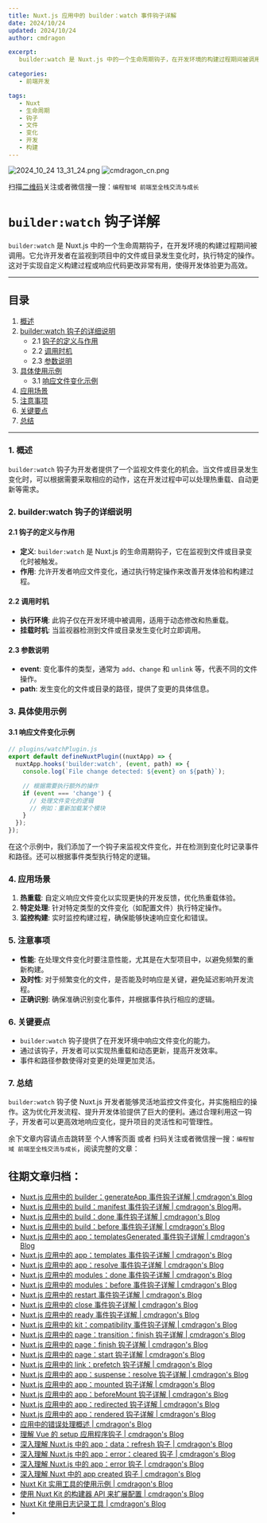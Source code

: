 ```yaml
---
title: Nuxt.js 应用中的 builder：watch 事件钩子详解
date: 2024/10/24
updated: 2024/10/24
author: cmdragon

excerpt:
   builder:watch 是 Nuxt.js 中的一个生命周期钩子，在开发环境的构建过程期间被调用。它允许开发者在监视到项目中的文件或目录发生变化时，执行特定的操作。这对于实现自定义构建过程或响应代码更改非常有用，使得开发体验更为高效。

categories:
   - 前端开发

tags:
   - Nuxt
   - 生命周期
   - 钩子
   - 文件
   - 变化
   - 开发
   - 构建
---
```


<img src="https://static.amd794.com/blog/images/2024_10_24 13_31_24.png@blog" title="2024_10_24 13_31_24.png" alt="2024_10_24 13_31_24.png"/>

<img src="https://static.amd794.com/blog/images/cmdragon_cn.png" title="cmdragon_cn.png" alt="cmdragon_cn.png"/>


扫描[二维码](https://static.amd794.com/blog/images/cmdragon_cn.png)关注或者微信搜一搜：`编程智域 前端至全栈交流与成长`

# `builder:watch` 钩子详解

`builder:watch` 是 Nuxt.js 中的一个生命周期钩子，在开发环境的构建过程期间被调用。它允许开发者在监视到项目中的文件或目录发生变化时，执行特定的操作。这对于实现自定义构建过程或响应代码更改非常有用，使得开发体验更为高效。

---

## 目录

1. [概述](#1-概述)
2. [builder:watch 钩子的详细说明](#2-builderwatch-钩子的详细说明)
   - 2.1 [钩子的定义与作用](#21-钩子的定义与作用)
   - 2.2 [调用时机](#22-调用时机)
   - 2.3 [参数说明](#23-参数说明)
3. [具体使用示例](#3-具体使用示例)
   - 3.1 [响应文件变化示例](#31-响应文件变化示例)
4. [应用场景](#4-应用场景)
5. [注意事项](#5-注意事项)
6. [关键要点](#6-关键要点)
7. [总结](#7-总结)

---

### 1. 概述

`builder:watch` 钩子为开发者提供了一个监视文件变化的机会。当文件或目录发生变化时，可以根据需要采取相应的动作，这在开发过程中可以处理热重载、自动更新等需求。

### 2. builder:watch 钩子的详细说明

#### 2.1 钩子的定义与作用

- **定义**: `builder:watch` 是 Nuxt.js 的生命周期钩子，它在监视到文件或目录变化时被触发。
- **作用**: 允许开发者响应文件变化，通过执行特定操作来改善开发体验和构建过程。

#### 2.2 调用时机

- **执行环境**: 此钩子仅在开发环境中被调用，适用于动态修改和热重载。
- **挂载时机**: 当监视器检测到文件或目录发生变化时立即调用。

#### 2.3 参数说明

- **event**: 变化事件的类型，通常为 `add`、`change` 和 `unlink` 等，代表不同的文件操作。
- **path**: 发生变化的文件或目录的路径，提供了变更的具体信息。

### 3. 具体使用示例

#### 3.1 响应文件变化示例

```javascript
// plugins/watchPlugin.js
export default defineNuxtPlugin((nuxtApp) => {
  nuxtApp.hooks('builder:watch', (event, path) => {
    console.log(`File change detected: ${event} on ${path}`);

    // 根据需要执行额外的操作
    if (event === 'change') {
      // 处理文件变化的逻辑
      // 例如：重新加载某个模块
    }
  });
});
```

在这个示例中，我们添加了一个钩子来监视文件变化，并在检测到变化时记录事件和路径。还可以根据事件类型执行特定的逻辑。

### 4. 应用场景

1. **热重载**: 自定义响应文件变化以实现更快的开发反馈，优化热重载体验。
2. **特定处理**: 针对特定类型的文件变化（如配置文件）执行特定操作。
3. **监控构建**: 实时监控构建过程，确保能够快速响应变化和错误。

### 5. 注意事项

- **性能**: 在处理文件变化时要注意性能，尤其是在大型项目中，以避免频繁的重新构建。
- **及时性**: 对于频繁变化的文件，是否能及时响应是关键，避免延迟影响开发流程。
- **正确识别**: 确保准确识别变化事件，并根据事件执行相应的逻辑。

### 6. 关键要点

- `builder:watch` 钩子提供了在开发环境中响应文件变化的能力。
- 通过该钩子，开发者可以实现热重载和动态更新，提高开发效率。
- 事件和路径参数使得对变更的处理更加灵活。

### 7. 总结

`builder:watch` 钩子使 Nuxt.js 开发者能够灵活地监控文件变化，并实施相应的操作。这为优化开发流程、提升开发体验提供了巨大的便利。通过合理利用这一钩子，开发者可以更高效地响应变化，提升项目的灵活性和可管理性。

余下文章内容请点击跳转至 个人博客页面 或者 扫码关注或者微信搜一搜：`编程智域 前端至全栈交流与成长`，阅读完整的文章：

## 往期文章归档：

- [Nuxt.js 应用中的 builder：generateApp 事件钩子详解 | cmdragon's Blog](https://blog.cmdragon.cn/posts/adc96aee3b3c/)
- [Nuxt.js 应用中的 build：manifest 事件钩子详解 | cmdragon's Blog](https://blog.cmdragon.cn/posts/523de9001247/)用。
- [Nuxt.js 应用中的 build：done 事件钩子详解 | cmdragon's Blog](https://blog.cmdragon.cn/posts/41dece9c782c/)
- [Nuxt.js 应用中的 build：before 事件钩子详解 | cmdragon's Blog](https://blog.cmdragon.cn/posts/eb2bd3bbfab8/)
- [Nuxt.js 应用中的 app：templatesGenerated 事件钩子详解 | cmdragon's Blog](https://blog.cmdragon.cn/posts/b76b5d553a8b/)
- [Nuxt.js 应用中的 app：templates 事件钩子详解 | cmdragon's Blog](https://blog.cmdragon.cn/posts/ace6c53275c4/)
- [Nuxt.js 应用中的 app：resolve 事件钩子详解 | cmdragon's Blog](https://blog.cmdragon.cn/posts/9ea12f07cc2a/)
- [Nuxt.js 应用中的 modules：done 事件钩子详解 | cmdragon's Blog](https://blog.cmdragon.cn/posts/397fbad66fab/)
- [Nuxt.js 应用中的 modules：before 事件钩子详解 | cmdragon's Blog](https://blog.cmdragon.cn/posts/5b5669bca701/)
- [Nuxt.js 应用中的 restart 事件钩子详解 | cmdragon's Blog](https://blog.cmdragon.cn/posts/25888bf37a0f/)
- [Nuxt.js 应用中的 close 事件钩子详解 | cmdragon's Blog](https://blog.cmdragon.cn/posts/ec1665a791a5/)
- [Nuxt.js 应用中的 ready 事件钩子详解 | cmdragon's Blog](https://blog.cmdragon.cn/posts/37d771762c8f/)
- [Nuxt.js 应用中的 kit：compatibility 事件钩子详解 | cmdragon's Blog](https://blog.cmdragon.cn/posts/52224e8e71ec/)
- [Nuxt.js 应用中的 page：transition：finish 钩子详解 | cmdragon's Blog](https://blog.cmdragon.cn/posts/80acaed2b809/)
- [Nuxt.js 应用中的 page：finish 钩子详解 | cmdragon's Blog](https://blog.cmdragon.cn/posts/2e422732f13a/)
- [Nuxt.js 应用中的 page：start 钩子详解 | cmdragon's Blog](https://blog.cmdragon.cn/posts/9876204f1a7b/)
- [Nuxt.js 应用中的 link：prefetch 钩子详解 | cmdragon's Blog](https://blog.cmdragon.cn/posts/3821d8f8b93e/)
- [Nuxt.js 应用中的 app：suspense：resolve 钩子详解 | cmdragon's Blog](https://blog.cmdragon.cn/posts/aca9f9d7692b/)
- [Nuxt.js 应用中的 app：mounted 钩子详解 | cmdragon's Blog](https://blog.cmdragon.cn/posts/a07f12bddf8c/)
- [Nuxt.js 应用中的 app：beforeMount 钩子详解 | cmdragon's Blog](https://blog.cmdragon.cn/posts/bbdca1e3d9a5/)
- [Nuxt.js 应用中的 app：redirected 钩子详解 | cmdragon's Blog](https://blog.cmdragon.cn/posts/c83b294c7a07/)
- [Nuxt.js 应用中的 app：rendered 钩子详解 | cmdragon's Blog](https://blog.cmdragon.cn/posts/26479872ffdc/)
- [应用中的错误处理概述 | cmdragon's Blog](https://blog.cmdragon.cn/posts/5c9b317a962a/)
- [理解 Vue 的 setup 应用程序钩子 | cmdragon's Blog](https://blog.cmdragon.cn/posts/405db1302a23/)
- [深入理解 Nuxt.js 中的 app：data：refresh 钩子 | cmdragon's Blog](https://blog.cmdragon.cn/posts/6f0c4f34bc45/)
- [深入理解 Nuxt.js 中的 app：error：cleared 钩子 | cmdragon's Blog](https://blog.cmdragon.cn/posts/732d62232fb8/)
- [深入理解 Nuxt.js 中的 app：error 钩子 | cmdragon's Blog](https://blog.cmdragon.cn/posts/cb83a085e7a4/)
- [深入理解 Nuxt 中的 app created 钩子 | cmdragon's Blog](https://blog.cmdragon.cn/posts/188ad06ef45a/)
- [Nuxt Kit 实用工具的使用示例 | cmdragon's Blog](https://blog.cmdragon.cn/posts/a66da411afd2/)
- [使用 Nuxt Kit 的构建器 API 来扩展配置 | cmdragon's Blog](https://blog.cmdragon.cn/posts/f6e87c3cf111/)
- [Nuxt Kit 使用日志记录工具 | cmdragon's Blog](https://blog.cmdragon.cn/posts/37ad5a680e7d/)
-

